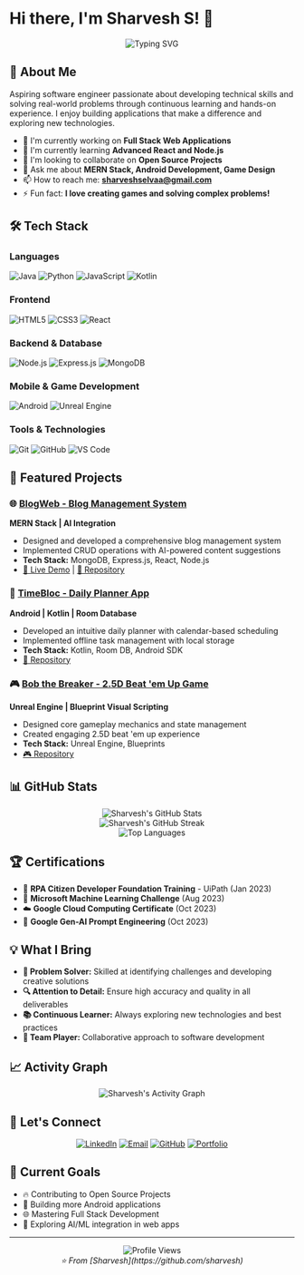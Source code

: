 # Hi there, I'm Sharvesh S! 👋

<div align="center">
  <img src="https://readme-typing-svg.herokuapp.com?font=Fira+Code&pause=1000&color=36BCF7&center=true&vCenter=true&width=435&lines=Aspiring+Software+Engineer;Full+Stack+Developer;Problem+Solver;Continuous+Learner" alt="Typing SVG" />
</div>

## 🚀 About Me

Aspiring software engineer passionate about developing technical skills and solving real-world problems through continuous learning and hands-on experience. I enjoy building applications that make a difference and exploring new technologies.

- 🔭 I'm currently working on **Full Stack Web Applications**
- 🌱 I'm currently learning **Advanced React and Node.js**
- 👯 I'm looking to collaborate on **Open Source Projects**
- 💬 Ask me about **MERN Stack, Android Development, Game Design**
- 📫 How to reach me: **sharveshselvaa@gmail.com**
- ⚡ Fun fact: **I love creating games and solving complex problems!**

## 🛠️ Tech Stack

### Languages
![Java](https://img.shields.io/badge/Java-ED8B00?style=for-the-badge&logo=openjdk&logoColor=white)
![Python](https://img.shields.io/badge/Python-3776AB?style=for-the-badge&logo=python&logoColor=white)
![JavaScript](https://img.shields.io/badge/JavaScript-F7DF1E?style=for-the-badge&logo=javascript&logoColor=black)
![Kotlin](https://img.shields.io/badge/Kotlin-0095D5?style=for-the-badge&logo=kotlin&logoColor=white)

### Frontend
![HTML5](https://img.shields.io/badge/HTML5-E34F26?style=for-the-badge&logo=html5&logoColor=white)
![CSS3](https://img.shields.io/badge/CSS3-1572B6?style=for-the-badge&logo=css3&logoColor=white)
![React](https://img.shields.io/badge/React-20232A?style=for-the-badge&logo=react&logoColor=61DAFB)

### Backend & Database
![Node.js](https://img.shields.io/badge/Node.js-43853D?style=for-the-badge&logo=node.js&logoColor=white)
![Express.js](https://img.shields.io/badge/Express.js-404D59?style=for-the-badge)
![MongoDB](https://img.shields.io/badge/MongoDB-4EA94B?style=for-the-badge&logo=mongodb&logoColor=white)

### Mobile & Game Development
![Android](https://img.shields.io/badge/Android-3DDC84?style=for-the-badge&logo=android&logoColor=white)
![Unreal Engine](https://img.shields.io/badge/Unreal%20Engine-313131?style=for-the-badge&logo=unrealengine&logoColor=white)

### Tools & Technologies
![Git](https://img.shields.io/badge/Git-F05032?style=for-the-badge&logo=git&logoColor=white)
![GitHub](https://img.shields.io/badge/GitHub-100000?style=for-the-badge&logo=github&logoColor=white)
![VS Code](https://img.shields.io/badge/VS%20Code-007ACC?style=for-the-badge&logo=visual-studio-code&logoColor=white)

## 🎯 Featured Projects

### 🌐 [BlogWeb - Blog Management System](https://github.com/sharvesh/blogweb)
**MERN Stack | AI Integration**
- Designed and developed a comprehensive blog management system
- Implemented CRUD operations with AI-powered content suggestions
- **Tech Stack:** MongoDB, Express.js, React, Node.js
- [🔗 Live Demo](https://your-demo-link.com) | [📱 Repository](https://github.com/sharvesh/blogweb)

### 📱 [TimeBloc - Daily Planner App](https://github.com/sharvesh/timebloc)
**Android | Kotlin | Room Database**
- Developed an intuitive daily planner with calendar-based scheduling
- Implemented offline task management with local storage
- **Tech Stack:** Kotlin, Room DB, Android SDK
- [📱 Repository](https://github.com/sharvesh/timebloc)

### 🎮 [Bob the Breaker - 2.5D Beat 'em Up Game](https://github.com/sharvesh/bob-the-breaker)
**Unreal Engine | Blueprint Visual Scripting**
- Designed core gameplay mechanics and state management
- Created engaging 2.5D beat 'em up experience
- **Tech Stack:** Unreal Engine, Blueprints
- [🎮 Repository](https://github.com/sharvesh/bob-the-breaker)

## 📊 GitHub Stats

<div align="center">
  <img src="https://github-readme-stats.vercel.app/api?username=sharvesh&show_icons=true&theme=radical&hide_border=true" alt="Sharvesh's GitHub Stats" />
</div>

<div align="center">
  <img src="https://github-readme-streak-stats.herokuapp.com/?user=sharvesh&theme=radical&hide_border=true" alt="Sharvesh's GitHub Streak" />
</div>

<div align="center">
  <img src="https://github-readme-stats.vercel.app/api/top-langs/?username=sharvesh&layout=compact&theme=radical&hide_border=true" alt="Top Languages" />
</div>

## 🏆 Certifications

- 🤖 **RPA Citizen Developer Foundation Training** - UiPath (Jan 2023)
- 🧠 **Microsoft Machine Learning Challenge** (Aug 2023)
- ☁️ **Google Cloud Computing Certificate** (Oct 2023)
- 🚀 **Google Gen-AI Prompt Engineering** (Oct 2023)

## 💡 What I Bring

- **🧩 Problem Solver:** Skilled at identifying challenges and developing creative solutions
- **🔍 Attention to Detail:** Ensure high accuracy and quality in all deliverables
- **📚 Continuous Learner:** Always exploring new technologies and best practices
- **🤝 Team Player:** Collaborative approach to software development

## 📈 Activity Graph

<div align="center">
  <img src="https://github-readme-activity-graph.vercel.app/graph?username=sharvesh&theme=react-dark&hide_border=true" alt="Sharvesh's Activity Graph" />
</div>

## 🤝 Let's Connect

<div align="center">
  
[![LinkedIn](https://img.shields.io/badge/LinkedIn-0077B5?style=for-the-badge&logo=linkedin&logoColor=white)](https://linkedin.com/in/sharvesh-s)
[![Email](https://img.shields.io/badge/Email-D14836?style=for-the-badge&logo=gmail&logoColor=white)](mailto:sharveshselvaa@gmail.com)
[![GitHub](https://img.shields.io/badge/GitHub-100000?style=for-the-badge&logo=github&logoColor=white)](https://github.com/sharvesh)
[![Portfolio](https://img.shields.io/badge/Portfolio-FF5722?style=for-the-badge&logo=todoist&logoColor=white)](https://sharvesh.github.io)

</div>

## 🎯 Current Goals

- 🔥 Contributing to Open Source Projects
- 📱 Building more Android applications
- 🌐 Mastering Full Stack Development
- 🤖 Exploring AI/ML integration in web apps

---

<div align="center">
  <img src="https://komarev.com/ghpvc/?username=sharvesh&color=blueviolet&style=flat-square&label=Profile+Views" alt="Profile Views" />
</div>

<div align="center">
  <i>⭐️ From [Sharvesh](https://github.com/sharvesh)</i>
</div>
